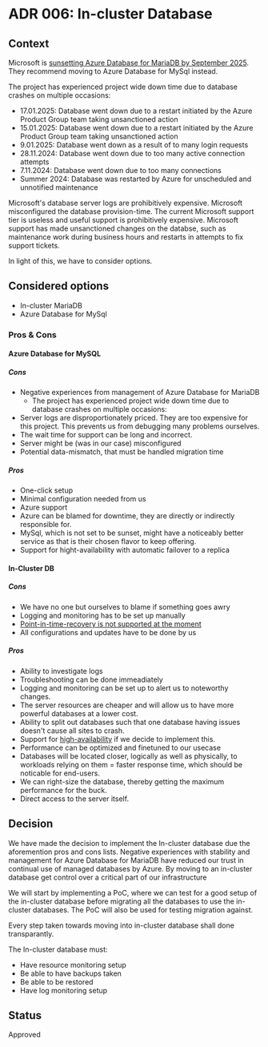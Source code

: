 # ADR 006: In-cluster Database

## Context

Microsoft is [sunsetting Azure Database for MariaDB by September 2025](https://azure.microsoft.com/en-us/updates?id=azure-database-for-mariadb-will-be-retired-on-19-september-2025-migrate-to-azure-database-for-mysql-flexible-server).
They recommend moving to Azure Database for MySql instead.

The project has experienced project wide down time due to database crashes on
multiple occasions:

- 17.01.2025: Database went down due to a restart initiated by the Azure Product
Group team taking unsanctioned action
- 15.01.2025: Database went down due to a restart initiated by the Azure Product
Group team taking unsanctioned action
- 9.01.2025: Database went down as a result of to many login requests
- 28.11.2024: Database went down due to too many active connection attempts
- 7.11.2024: Database went down due to too many connections
- Summer 2024: Database was restarted by Azure for unscheduled and unnotified
maintenance

Microsoft's database server logs are prohibitively expensive.
Microsoft misconfigured the database provision-time.
The current Microsoft support tier is useless and useful support is
prohibitively expensive.
Microsoft support has made unsanctioned changes on the databse, such as
maintenance work during business hours and restarts in attempts to fix support
tickets.

In light of this, we have to consider options.

## Considered options

- In-cluster MariaDB
- Azure Database for MySql

### Pros & Cons

#### Azure Database for MySQL

##### Cons

- Negative experiences from management of Azure Database for MariaDB
  - The project has experienced project wide down time due to database crashes on
multiple occasions:
- Server logs are disproportionately priced. They are too expensive for this project. This prevents us from debugging many problems ourselves.
- The wait time for support can be long and incorrect.
- Server might be (was in our case) misconfigured
- Potential data-mismatch, that must be handled migration time

##### Pros

- One-click setup
- Minimal configuration needed from us
- Azure support
- Azure can be blamed for downtime, they are directly or indirectly responsible
for.
- MySql, which is not set to be sunset, might have a noticeably better service
as that is their chosen flavor to keep offering.
- Support for hight-availability with automatic failover to a replica

#### In-Cluster DB

##### Cons

- We have no one but ourselves to blame if something goes awry
- Logging and monitoring has to be set up manually
- [Point-in-time-recovery is not supported at the moment](https://github.com/mariadb-operator/mariadb-operator/issues/507)
- All configurations and updates have to be done by us

##### Pros

- Ability to investigate logs
- Troubleshooting can be done immeadiately
- Logging and monitoring can be set up to alert us to noteworthy changes.
- The server resources are cheaper and will allow us to have more powerful
  databases at a lower cost.
- Ability to split out databases such that one database having issues doesn't
cause all sites to crash.
- Support for [high-availability](https://mariadb.com/docs/server/architecture/use-cases/high-availability/) if we decide to implement this.
- Performance can be optimized and finetuned to our usecase
- Databases will be located closer, logically as well as physically, to
workloads relying on them = faster response time, which should be noticable for
end-users.
- We can right-size the database, thereby getting the maximum performance for the
buck.
- Direct access to the server itself.

## Decision

We have made the decision to implement the In-cluster database due the
aforemention pros and cons lists.
Negative experiences with stability and management for Azure Database for MariaDB have reduced our trust in continual use of managed databases by Azure.
By moving to an in-cluster database get control over a critical part of our
infrastructure

We will start by implementing a PoC, where we can test for a good setup of the in-cluster
database before migrating all the databases to use the in-cluster databases.
The PoC will also be used for testing migration against.

Every step taken towards moving into in-cluster database shall done
transparantly.

The In-cluster database must:

- Have resource monitoring setup
- Be able to have backups taken
- Be able to be restored
- Have log monitoring setup

## Status

Approved

